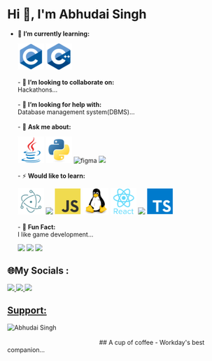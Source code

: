 <h1 align="left">Hi 👋, I'm Abhudai Singh</h1>

 - 🔭 **I’m currently learning:** <br> <p align="left"> <img src="https://raw.githubusercontent.com/devicons/devicon/master/icons/c/c-original.svg" height="60" /> <img src="https://raw.githubusercontent.com/devicons/devicon/master/icons/cplusplus/cplusplus-original.svg" height="60" />
 <br><br>- 👯 **I’m looking to collaborate on:** <br>Hackathons...
 <br><br>- 🤝 **I’m looking for help with:** <br>Database management system(DBMS)...
 <br><br>- 💬 **Ask me about:** <br> <p align="left"> <img src="https://raw.githubusercontent.com/devicons/devicon/master/icons/java/java-original.svg" height="60"> <img src="https://raw.githubusercontent.com/devicons/devicon/master/icons/python/python-original.svg" height="60" /> <img src="https://www.vectorlogo.zone/logos/figma/figma-icon.svg" alt="figma" height="60" /> <img src="https://www.notion.so/image/https%3A%2F%2Fgithub.com%2Ftandpfun%2Fskill-icons%2Fraw%2Fmain%2Ficons%2FArduino.svg?id=c4e9df2f-40f6-4771-8105-b9a36d8cc536&table=block&spaceId=68a844ad-8314-44af-946e-29460686f459&userId=62feb36b-c5d3-432d-b6c6-5a72e6d3c6de&cache=v2" height="60" />
 <br><br>- ⚡ **Would like to learn:** <br> <p align="left"> <img src="https://raw.githubusercontent.com/devicons/devicon/master/icons/electron/electron-original.svg" height="60" /> <img src="https://www.vectorlogo.zone/logos/git-scm/git-scm-icon.svg" height="60" /> <img src="https://raw.githubusercontent.com/devicons/devicon/master/icons/javascript/javascript-original.svg" height="60" /> <img src="https://raw.githubusercontent.com/devicons/devicon/master/icons/linux/linux-original.svg" height="60" /> <img src="https://raw.githubusercontent.com/devicons/devicon/master/icons/react/react-original-wordmark.svg" height="60" /> <img src="https://reactnative.dev/img/header_logo.svg" height="60" />  <img src="https://raw.githubusercontent.com/devicons/devicon/master/icons/typescript/typescript-original.svg" height="60" />
 <br><br>- 🌱 **Fun Fact:** <br>  I like game development... <br> <p align="left"> <img src="https://www.notion.so/image/https%3A%2F%2Fgithub.com%2Ftandpfun%2Fskill-icons%2Fraw%2Fmain%2Ficons%2FUnrealEngine.svg?id=740d7f1a-2ba0-4eda-83bf-46a3982b2325&table=block&spaceId=68a844ad-8314-44af-946e-29460686f459&userId=62feb36b-c5d3-432d-b6c6-5a72e6d3c6de&cache=v2" height="60" /> <img src="https://www.vectorlogo.zone/logos/unity3d/unity3d-icon.svg" height="60" /> <img src="https://www.notion.so/image/https%3A%2F%2Fgithub.com%2Ftandpfun%2Fskill-icons%2Fraw%2Fmain%2Ficons%2FBlender-Dark.svg?id=984b16c4-617e-4418-8191-007befd38992&table=block&spaceId=68a844ad-8314-44af-946e-29460686f459&userId=62feb36b-c5d3-432d-b6c6-5a72e6d3c6de&cache=v2" height="60" /> </h2>


<h2 align="left"> 🌐My Socials :</h2>
  
<a href="https://www.instagram.com/abhudai_singh?igsh=ejkwMXI0MmJwNnEw"> <img src="https://www.notion.so/image/https%3A%2F%2Fgithub.com%2Ftandpfun%2Fskill-icons%2Fraw%2Fmain%2Ficons%2FInstagram.svg?id=f0b24d7e-9b94-4898-bb5b-d7bb8c940806&table=block&spaceId=68a844ad-8314-44af-946e-29460686f459&userId=62feb36b-c5d3-432d-b6c6-5a72e6d3c6de&cache=v2" height="60" />
<a href="https://discord.gg/9BrP3V7g"> <img src="https://www.notion.so/image/https%3A%2F%2Fgithub.com%2Ftandpfun%2Fskill-icons%2Fraw%2Fmain%2Ficons%2FDiscord.svg?id=9b33aaaf-581a-4e07-b98c-a49e2da15862&table=block&spaceId=68a844ad-8314-44af-946e-29460686f459&userId=62feb36b-c5d3-432d-b6c6-5a72e6d3c6de&cache=v2" height="60" />
<a href="https://x.com/Abhudai_Singh">  <img src="https://www.notion.so/image/https%3A%2F%2Fgithub.com%2Ftandpfun%2Fskill-icons%2Fraw%2Fmain%2Ficons%2FTwitter.svg?id=c6eed744-32c6-4ca6-adc6-75223c290543&table=block&spaceId=68a844ad-8314-44af-946e-29460686f459&userId=62feb36b-c5d3-432d-b6c6-5a72e6d3c6de&cache=v2" height="60" />
  
</div> 

<h2 align="left">Support:</h2>
<p><a href="https://www.buymeacoffee.com/Abhudai Singh"> <img align="left" src="https://cdn.buymeacoffee.com/buttons/v2/default-yellow.png" height="50" width="210" alt="Abhudai Singh" /></a></p><br><br>
          ## A cup of coffee - Workday's best companion...




